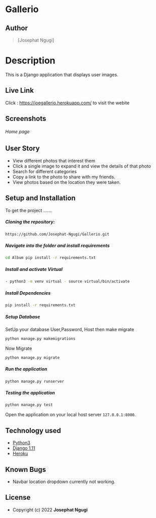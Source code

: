 # Gallerio
## Author  
  
>[Josephat Ngugi]
  
# Description  
This is a Django application that displays user images.
##  Live Link  
Click : https://joegallerio.herokuapp.com/ to visit the webite
## Screenshots 
###### Home page

## User Story  
  
* View different photos that interest them  
* Click a single image to expand it and view the details of that photo  
* Search for different categories   
* Copy a link to the photo to share with my friends.  
* View photos based on the location they were taken.  
  

  
## Setup and Installation  
To get the project .......  
  
##### Cloning the repository:  
 ```bash 
https://github.com/Josephat-Ngugi/Gallerio.git
```
##### Navigate into the folder and install requirements  
 ```bash 
cd Album pip install -r requirements.txt 
```
##### Install and activate Virtual  
 ```bash 
- python3 -m venv virtual - source virtual/bin/activate  
```  
##### Install Dependencies  
 ```bash 
 pip install -r requirements.txt 
```  
 ##### Setup Database  
  SetUp your database User,Password, Host then make migrate  
 ```bash 
python manage.py makemigrations 
 ``` 
 Now Migrate  
 ```bash 
 python manage.py migrate 
```
##### Run the application  
 ```bash 
 python manage.py runserver 
``` 
##### Testing the application  
 ```bash 
 python manage.py test 
```
Open the application on your local host server `127.0.0.1:8000`.  
  
  
## Technology used  
  
* [Python3](https://www.python.org/)  
* [Django 1.11](https://docs.djangoproject.com/en/2.2/)  
* [Heroku](https://heroku.com)  
  
  
## Known Bugs  
* Navbar location dropdown currently not working.  
  
## License 

* Copyright (c) 2022 **Josephat Ngugi**